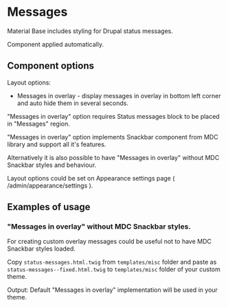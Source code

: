 Messages
========

Material Base includes styling for Drupal status messages.

Component applied automatically. 

Component options
-----------------

Layout options:

* Messages in overlay - display messages in overlay in bottom left corner and auto hide them in several seconds.

"Messages in overlay" option requires Status messages block to be placed in "Messages" region.

"Messages in overlay" option implements Snackbar component from MDC library and support all it's features.

Alternatively it is also possible to have "Messages in overlay" without MDC Snackbar styles and behaviour.

Layout options could be set on Appearance settings page ( /admin/appearance/settings ).

Examples of usage
-----------------

### "Messages in overlay" without MDC Snackbar styles.

For creating custom overlay messages could be useful not to have MDC Snackbar styles loaded.

Copy `status-messages.html.twig` from `templates/misc` folder and paste as `status-messages--fixed.html.twig` to `templates/misc` folder of your custom theme.

Output: Default "Messages in overlay" implementation will be used in your theme.
